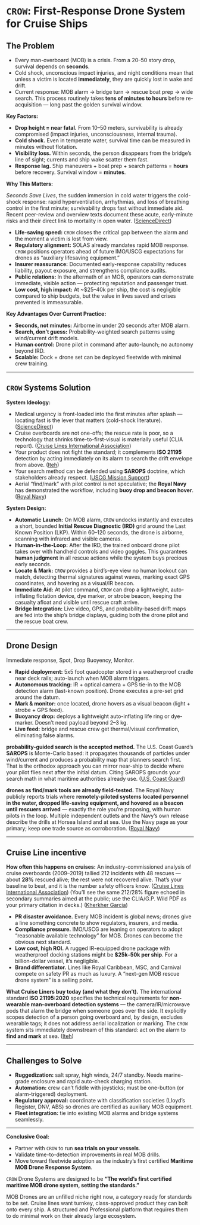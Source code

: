 
# `CROW`: First-Response Drone System for Cruise Ships

## The Problem

- Every man-overboard (MOB) is a crisis. From a 20–50 story drop, survival depends on **seconds**.
- Cold shock, unconscious impact injuries, and night conditions mean that unless a victim is located **immediately**, they are quickly lost in wake and drift.
- Current response: MOB alarm → bridge turn → rescue boat prep → wide search. This process routinely takes **tens of minutes to hours** before re-acquisition — long past the golden survival window.

**Key Factors:**

- **Drop height = near fatal.** From 10–50 meters, survivability is already compromised (impact injuries, unconsciousness, internal trauma).
- **Cold shock.** Even in temperate water, survival time can be measured in minutes without flotation.
- **Visibility loss.** Within seconds, the person disappears from the bridge’s line of sight; currents and ship wake scatter them fast.
- **Response lag.** Ship maneuvers + boat prep + search patterns = **hours** before recovery. Survival window = **minutes**.

**Why This Matters:**

*Seconds Save Lives*, the sudden immersion in cold water triggers the cold-shock response: rapid hyperventilation, arrhythmias, and loss of breathing control in the first minute; survivability drops fast without immediate aid. Recent peer-review and overview texts document these acute, early-minute risks and their direct link to mortality in open water. ([ScienceDirect](https://www.sciencedirect.com/science/article/pii/S0306456523003169?utm_source=chatgpt.com "Habituation of the cold shock response: A systematic ..."))

- **Life-saving speed:** `CROW` closes the critical gap between the alarm and the moment a victim is lost from view.
- **Regulatory alignment:** SOLAS already mandates rapid MOB response. `CROW` positions operators ahead of future IMO/USCG expectations for drones as “auxiliary lifesaving equipment.”
- **Insurer reassurance:** Documented early-response capability reduces liability, payout exposure, and strengthens compliance audits.
- **Public relations:** In the aftermath of an MOB, operators can demonstrate immediate, visible action — protecting reputation and passenger trust.
- **Low cost, high impact:** At ~$25–40k per ship, the cost is negligible compared to ship budgets, but the value in lives saved and crises prevented is immeasurable.

**Key Advantages Over Current Practice:**

- **Seconds, not minutes:** Airborne in under 20 seconds after MOB alarm.
- **Search, don’t guess:** Probability-weighted search patterns using wind/current drift models.
- **Human control:** Drone pilot in command after auto-launch; no autonomy beyond IRD.
- **Scalable:** Dock + drone set can be deployed fleetwide with minimal crew training.

---

## `CROW` Systems Solution

**System Ideology:**

- Medical urgency is front-loaded into the first minutes after splash — locating fast is the lever that matters (cold-shock literature). ([ScienceDirect](https://www.sciencedirect.com/science/article/pii/S0306456523003169?utm_source=chatgpt.com "Habituation of the cold shock response: A systematic ..."))
- Cruise overboards are not one-offs; the rescue rate is poor, so a technology that shrinks time-to-first-visual is materially useful (CLIA report). ([Cruise Lines International Association](https://cruising.org/sites/default/files/2025-03/report_operational_incidents_2019-v-1.pdf?utm_source=chatgpt.com "Report on Operational Incidents 2009 to 2019 For CLIA ..."))  
- Your product does not fight the standard; it complements **ISO 21195** detection by acting immediately on its alarm to search the drift envelope from above. ([Iteh](https://cdn.standards.iteh.ai/samples/76051/c3ad63c1e50e4901911cca54874631d9/ISO-21195-2020.pdf?utm_source=chatgpt.com "[PDF] INTERNATIONAL STANDARD ISO 21195"))  
- Your search method can be defended using **SAROPS** doctrine, which stakeholders already respect. ([USCG Mission Support](https://www.dcms.uscg.mil/Our-Organization/Assistant-Commandant-for-Acquisitions-CG-9/International-Acquisition/SAROPS/?utm_source=chatgpt.com "Search and Rescue Optimal Planning System"))  
- Aerial “find/mark” with pilot control is not speculative; the **Royal Navy** has demonstrated the workflow, including **buoy drop and beacon hover**. ([Royal Navy](https://www.royalnavy.mod.uk/news/2021/july/02/210702-drone-trials-mob?utm_source=chatgpt.com "Navy tests drones in man overboard trials"))

**System Design:**

- **Automatic Launch:** On MOB alarm, `CROW` undocks instantly and executes a short, bounded **Initial Rescue Diagnostic (IRD)** grid around the Last Known Position (LKP). Within 60–120 seconds, the drone is airborne, scanning with infrared and visible cameras.
- **Human-in-the-Loop:** After the IRD, the trained onboard drone pilot takes over with handheld controls and video goggles. This guarantees **human judgment** in all rescue actions while the system buys precious early seconds.
- **Locate & Mark:** `CROW` provides a bird’s-eye view no human lookout can match, detecting thermal signatures against waves, marking exact GPS coordinates, and hovering as a visual/IR beacon.
- **Immediate Aid:** At pilot command, `CROW` can drop a lightweight, auto-inflating flotation device, dye marker, or strobe beacon, keeping the casualty afloat and visible until rescue craft arrive.
- **Bridge Integration:** Live video, GPS, and probability-based drift maps are fed into the ship’s bridge displays, guiding both the drone pilot and the rescue boat crew.

---

## Drone Design

Immediate response, Spot, Drop Buoyency, Monitor.

- **Rapid deployment:** 5x5 foot quadcopter stored in a weatherproof cradle near deck rails; auto-launch when MOB alarm triggers.
- **Autonomous tracking:** IR + optical camera + GPS tie-in to the MOB detection alarm (last-known position). Drone executes a pre-set grid around the datum.
- **Mark & monitor:** once located, drone hovers as a visual beacon (light + strobe + GPS feed).
- **Buoyancy drop:** deploys a lightweight auto-inflating life ring or dye-marker. Doesn’t need payload beyond 2–3 kg.
- **Live feed:** bridge and rescue crew get thermal/visual confirmation, eliminating false alarms.

**probability-guided search is the accepted method.** The U.S. Coast Guard’s **SAROPS** is Monte-Carlo based: it propagates thousands of particles under wind/current and produces a probability map that planners search first. That is the orthodox approach you can mirror near-ship to decide where your pilot flies next after the initial datum. Citing SAROPS grounds your search math in what maritime authorities already use. ([U.S. Coast Guard](https://www.dco.uscg.mil/Portals/9/CG-5R/SARfactsInfo/SAROPSInforSheet.pdf?utm_source=chatgpt.com "Search and Rescue Optimal Planning System (SAROPS)"))

**drones as find/mark tools are already field-tested.** The Royal Navy publicly reports trials where **remotely-piloted systems located personnel in the water, dropped life-saving equipment, and hovered as a beacon until rescuers arrived** — exactly the role you’re proposing, with human pilots in the loop. Multiple independent outlets and the Navy’s own release describe the drills at Horsea Island and at sea. Use the Navy page as your primary; keep one trade source as corroboration. ([Royal Navy](https://www.royalnavy.mod.uk/news/2021/july/02/210702-drone-trials-mob?utm_source=chatgpt.com "Navy tests drones in man overboard trials"))

---

## Cruise Line incentive

**How often this happens on cruises:** An industry-commissioned analysis of cruise overboards (2009–2019) tallied 212 incidents with 48 rescues — about **28%** rescued alive; the rest were not recovered alive. That’s your baseline to beat, and it is the number safety officers know. ([Cruise Lines International Association](https://cruising.org/sites/default/files/2025-03/report_operational_incidents_2019-v-1.pdf?utm_source=chatgpt.com "Report on Operational Incidents 2009 to 2019 For CLIA ...")) (You’ll see the same 212/28% figure echoed in secondary summaries aimed at the public; use the CLIA/G.P. Wild PDF as your primary citation in decks.) ([Kherkher Garcia](https://www.kherkhergarcia.com/how-common-cruise-guest-overboard-incidents/?utm_source=chatgpt.com "How Common are Cruise Guest Overboard Incidents?"))

- **PR disaster avoidance.** Every MOB incident is global news; drones give a line something concrete to show regulators, insurers, and media.
- **Compliance pressure.** IMO/USCG are leaning on operators to adopt “reasonable available technology” for MOB. Drones can become the obvious next standard.
- **Low cost, high ROI.** A rugged IR-equipped drone package with weatherproof docking stations might be **$25k–50k per ship**. For a billion-dollar vessel, it’s negligible.
- **Brand differentiator.** Lines like Royal Caribbean, MSC, and Carnival compete on safety PR as much as luxury. A “next-gen MOB rescue drone system” is a selling point.

**What Cruise Liners buy today (and what they don’t).** The international standard **ISO 21195:2020** specifies the technical requirements for **non-wearable man-overboard detection systems** — the camera/IR/microwave pods that alarm the bridge when someone goes over the side. It explicitly scopes detection of a person going overboard and, by design, excludes wearable tags; it does not address aerial localization or marking. The `CROW` system sits immediately downstream of this standard: act on the alarm to **find and mark** at sea. ([Iteh](https://cdn.standards.iteh.ai/samples/76051/c3ad63c1e50e4901911cca54874631d9/ISO-21195-2020.pdf?utm_source=chatgpt.com "[PDF] INTERNATIONAL STANDARD ISO 21195"))

---

## Challenges to Solve

- **Ruggedization:** salt spray, high winds, 24/7 standby. Needs marine-grade enclosure and rapid auto-check charging station.
- **Automation:** crew can’t fiddle with joysticks; must be one-button (or alarm-triggered) deployment.
- **Regulatory approval:** coordinate with classification societies (Lloyd’s Register, DNV, ABS) so drones are certified as auxiliary MOB equipment.
- **Fleet integration:** tie into existing MOB alarms and bridge systems seamlessly.

---

**Conclusive Goal:**

- Partner with `CROW` to run **sea trials on your vessels**.
- Validate time-to-detection improvements in real MOB drills.
- Move toward fleetwide adoption as the industry’s first certified **Maritime MOB Drone Response System**.

`CROW` Drone Systems are designed to be **“The world’s first certified maritime MOB drone system, setting the standards.”**

MOB Drones are an unfilled niche right now, a category ready for standards to be set. Cruise lines want turnkey, class-approved product they can bolt onto every ship. A structured and Professional platform that requires them to do minimal work on their already large ecosystem.
